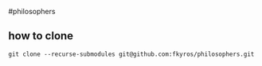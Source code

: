 #philosophers

## how to clone

```
git clone --recurse-submodules git@github.com:fkyros/philosophers.git
```
